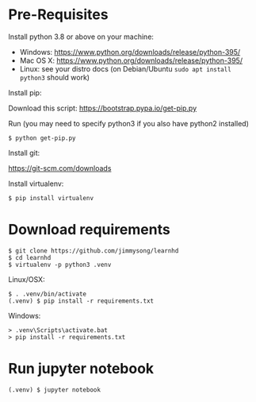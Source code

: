 # Pre-Requisites

Install python 3.8 or above on your machine:

 * Windows: https://www.python.org/downloads/release/python-395/
 * Mac OS X: https://www.python.org/downloads/release/python-395/
 * Linux: see your distro docs (on Debian/Ubuntu `sudo apt install python3` should work)

Install pip:

Download this script: https://bootstrap.pypa.io/get-pip.py

Run (you may need to specify python3 if you also have python2 installed)

    $ python get-pip.py

Install git:

https://git-scm.com/downloads

Install virtualenv:

    $ pip install virtualenv

# Download requirements

    $ git clone https://github.com/jimmysong/learnhd
    $ cd learnhd
    $ virtualenv -p python3 .venv

Linux/OSX:

    $ . .venv/bin/activate
    (.venv) $ pip install -r requirements.txt

Windows:

    > .venv\Scripts\activate.bat
    > pip install -r requirements.txt

# Run jupyter notebook

    (.venv) $ jupyter notebook
